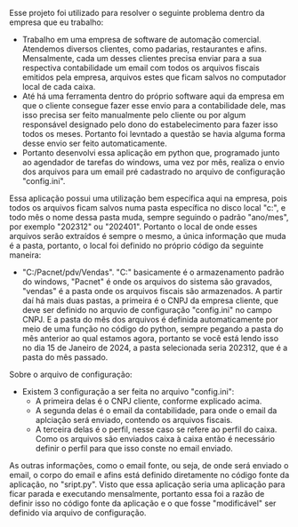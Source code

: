 Esse projeto foi utilizado para resolver o seguinte problema dentro da empresa que eu trabalho:
- Trabalho em uma empresa de software de automação comercial. Atendemos diversos clientes, como padarias, restaurantes e afins. Mensalmente, cada um desses clientes precisa enviar para a sua respectiva contabilidade um email com todos os arquivos fiscais emitidos pela empresa, arquivos estes que ficam salvos no computador local de cada caixa.
- Até há uma ferramenta dentro do próprio software aqui da empresa em que o cliente consegue fazer esse envio para a contabilidade dele, mas isso precisa ser feito manualmente pelo cliente ou por algum responsável designado pelo dono do estabelecimento para fazer isso todos os meses. Portanto foi levntado a questão se havia alguma forma desse envio ser feito automaticamente.
- Portanto desenvolvi essa aplicação em python que, programado junto ao agendador de tarefas do windows, uma vez por mês, realiza o envio dos arquivos para um email pré cadastrado no arquivo de configuração "config.ini".

Essa aplicação possui uma utilização bem específica aqui na empresa, pois todos os arquivos ficam salvos numa pasta específica no disco local "c:", e todo mês o nome dessa pasta muda, sempre seguindo o padrão "ano/mes", por exemplo "202312" ou "202401". Portanto o local de onde esses arquivos serão extraídos é sempre o mesmo, a única informação que muda é a pasta, portanto, o local foi definido no próprio código da seguinte maneira: 
- "C:/Pacnet/pdv/Vendas". "C:" basicamente é o armazenamento padrão do windows, "Pacnet" é onde os arquivos do sistema são gravados, "vendas" é a pasta onde os arquivos fiscais são armazenados. A partir daí há mais duas pastas, a primeira é o CNPJ da empresa cliente, que deve ser definido no arquvio de configuração "config.ini" no campo CNPJ. E a pasta do mês dos arquivos é definida automaticamente por meio de uma função no código do python, sempre pegando a pasta do mês anterior ao qual estamos agora, portanto se você está lendo isso no dia 15 de Janeiro de 2024, a pasta selecionada seria 202312, que é a pasta do mês passado.

Sobre o arquivo de configuração:
- Existem 3 configuração a ser feita no arquivo "config.ini":
  - A primeira delas é o CNPJ cliente, conforme explicado acima.
  - A segunda delas é o email da contabilidade, para onde o email da aplciação será enviado, contendo os arquivos fiscais.
  - A terceira delas é o perfil, nesse caso se refere ao perfil do caixa. Como os arquivos são enviados caixa à caixa então é necessário definir o perfil para que isso conste no email enviado.

As outras informações, como o email fonte, ou seja, de onde será enviado o email, o corpo do email e afins está definido diretamente no código fonte da aplicação, no "sript.py". Visto que essa aplicação seria uma aplicação para ficar parada e executando mensalmente, portanto essa foi a razão de definir isso no código fonte da aplicação e o que fosse "modificável" ser definido via arquivo de configuração.
